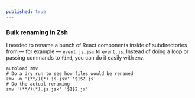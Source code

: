 ```yaml
---
published: true
---
```


### Bulk renaming in Zsh

I needed to rename a bunch of React components inside of subdirectories from — for example — `event.js.jsx` to `event.js`. Instead of doing a loop or
passing commands to `find`, you can do it easily with `zmv`.

```shell
autoload zmv
# Do a dry run to see how files would be renamed
zmv -n '(**/)(*).js.jsx' '$1$2.js'
# Do the actual renaming
zmv '(**/)(*).js.jsx' '$1$2.js'
```
